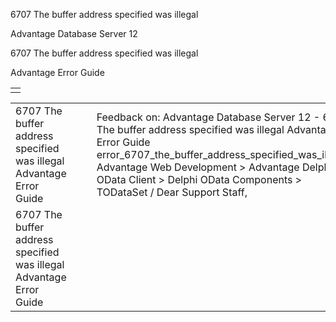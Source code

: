 6707 The buffer address specified was illegal




Advantage Database Server 12  

6707 The buffer address specified was illegal

Advantage Error Guide

|  |
| --- |
|  |

|  |  |  |  |  |
| --- | --- | --- | --- | --- |
| 6707 The buffer address specified was illegal  Advantage Error Guide |  |  | Feedback on: Advantage Database Server 12 - 6707 The buffer address specified was illegal Advantage Error Guide error\_6707\_the\_buffer\_address\_specified\_was\_illegal Advantage Web Development > Advantage Delphi OData Client > Delphi OData Components > TODataSet / Dear Support Staff, |  |
| 6707 The buffer address specified was illegal  Advantage Error Guide |  |  |  |  |